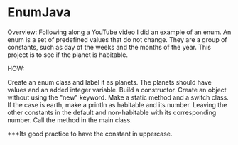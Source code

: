 # EnumJava

Overview:
Following along a YouTube video I did an example of an enum. 
An enum is a set of predefined values that do not change. 
They are a group of constants, such as day of the weeks and
the months of the year. 
This project is to see if the planet is habitable.

HOW:

Create an enum class and label it as planets.
The planets should have values and an added integer variable.
Build a constructor. 
Create an object without using the "new" keyword.
Make a static method and a switch class. 
If the case is earth, make a println as habitable and its number.
Leaving the other constants in the default and non-habitable with 
its corresponding number. 
Call the method in the main class. 

***Its good practice to have the constant in uppercase. 
